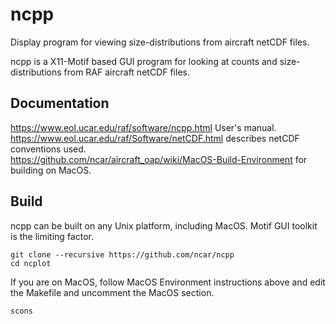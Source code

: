 # ncpp
Display program for viewing size-distributions from aircraft netCDF files.

ncpp is a X11-Motif based GUI program for looking at counts and size-distributions from RAF aircraft netCDF files.


## Documentation

https://www.eol.ucar.edu/raf/software/ncpp.html User's manual.\
https://www.eol.ucar.edu/raf/Software/netCDF.html describes netCDF conventions used.\
https://github.com/ncar/aircraft_oap/wiki/MacOS-Build-Environment for building on MacOS.

## Build

ncpp can be built on any Unix platform, including MacOS.  Motif GUI toolkit is the limiting factor.

```
git clone --recursive https://github.com/ncar/ncpp
cd ncplot
```
    
If you are on MacOS, follow MacOS Environment instructions above and edit the Makefile and uncomment the MacOS section.

```
scons
```

    
